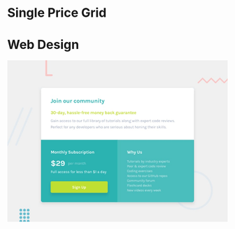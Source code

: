 # Single Price Grid


# Web Design
![banner resmi](https://github.com/emrepiristinee/single-price-grid.github.io/blob/main/desktop-preview.jpg)

